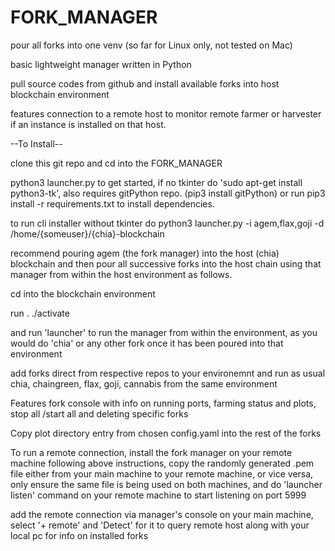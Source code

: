 # FORK_MANAGER
pour all forks into one venv (so far for Linux only, not tested on Mac)  

basic lightweight manager written in Python
  
pull source codes from github and install available forks into host blockchain environment  
  
features connection to a remote host to monitor remote farmer or harvester if an instance is installed on that host.
  
--To Install--  
  
clone this git repo and cd into the FORK_MANAGER  
  
python3 launcher.py to get started, if no tkinter do 'sudo apt-get install python3-tk', also requires gitPython repo. (pip3 install gitPython) or run pip3 install -r requirements.txt to install dependencies.
  
to run cli installer without tkinter do python3 launcher.py -i agem,flax,goji -d /home/{someuser}/{chia}-blockchain  

recommend pouring agem (the fork manager) into the host (chia) blockchain and then pour all successive forks into the host chain using that manager from within the host environment as follows.
   
cd into the blockchain environment  
  
run . ./activate  
  
and run 'launcher' to run the manager from within the environment, as you would do 'chia' or any other fork once it has been poured into that environment
  
add forks direct from respective repos to your environemnt and run as usual chia, chaingreen, flax, goji, cannabis from the same environment
   
Features fork console with info on running ports, farming status and plots, stop all /start all and deleting specific forks   
  
Copy plot directory entry from chosen config.yaml into the rest of the forks  

To run a remote connection, install the fork manager on your remote machine following above instructions, copy the randomly generated .pem file either from your main machine to your remote machine, or vice versa, only ensure the same file is being used on both machines, and do 'launcher listen' command on your remote machine to start listening on port 5999  
  
add the remote connection via manager's console on your main machine, select '+ remote' and 'Detect' for it to query remote host along with your local pc for info on installed forks  
  
